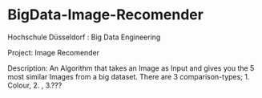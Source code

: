 # BigData-Image-Recomender

Hochschule Düsseldorf : Big Data Engineering

Project: Image Recomender

Description: An Algorithm that takes an Image as Input and gives you the 5 most similar Images from a big dataset.
             There are 3 comparison-types; 1. Colour, 2. , 3.???

